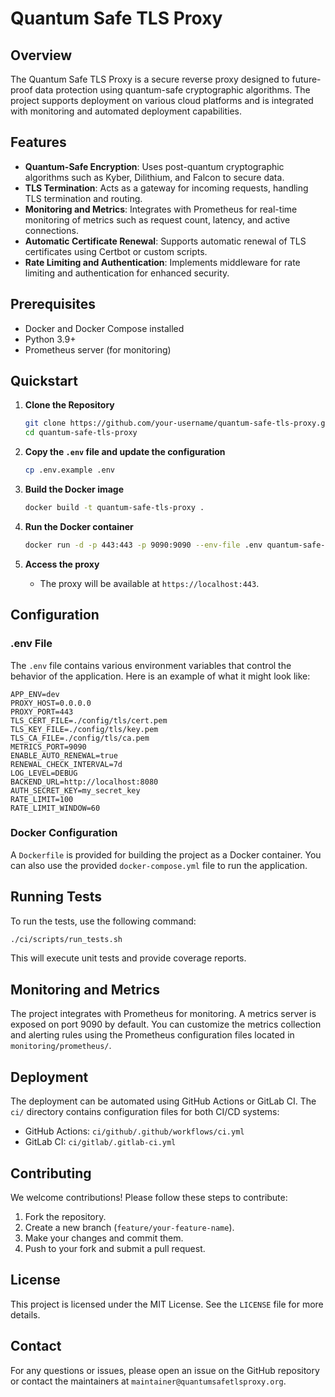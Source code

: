 
# Quantum Safe TLS Proxy

## Overview

The Quantum Safe TLS Proxy is a secure reverse proxy designed to future-proof data protection using quantum-safe cryptographic algorithms. The project supports deployment on various cloud platforms and is integrated with monitoring and automated deployment capabilities.

## Features

- **Quantum-Safe Encryption**: Uses post-quantum cryptographic algorithms such as Kyber, Dilithium, and Falcon to secure data.
- **TLS Termination**: Acts as a gateway for incoming requests, handling TLS termination and routing.
- **Monitoring and Metrics**: Integrates with Prometheus for real-time monitoring of metrics such as request count, latency, and active connections.
- **Automatic Certificate Renewal**: Supports automatic renewal of TLS certificates using Certbot or custom scripts.
- **Rate Limiting and Authentication**: Implements middleware for rate limiting and authentication for enhanced security.

## Prerequisites

- Docker and Docker Compose installed
- Python 3.9+
- Prometheus server (for monitoring)

## Quickstart

1. **Clone the Repository**
   ```bash
   git clone https://github.com/your-username/quantum-safe-tls-proxy.git
   cd quantum-safe-tls-proxy
   ```

2. **Copy the `.env` file and update the configuration**
   ```bash
   cp .env.example .env
   ```

3. **Build the Docker image**
   ```bash
   docker build -t quantum-safe-tls-proxy .
   ```

4. **Run the Docker container**
   ```bash
   docker run -d -p 443:443 -p 9090:9090 --env-file .env quantum-safe-tls-proxy
   ```

5. **Access the proxy**
   - The proxy will be available at `https://localhost:443`.

## Configuration

### .env File

The `.env` file contains various environment variables that control the behavior of the application. Here is an example of what it might look like:

```plaintext
APP_ENV=dev
PROXY_HOST=0.0.0.0
PROXY_PORT=443
TLS_CERT_FILE=./config/tls/cert.pem
TLS_KEY_FILE=./config/tls/key.pem
TLS_CA_FILE=./config/tls/ca.pem
METRICS_PORT=9090
ENABLE_AUTO_RENEWAL=true
RENEWAL_CHECK_INTERVAL=7d
LOG_LEVEL=DEBUG
BACKEND_URL=http://localhost:8080
AUTH_SECRET_KEY=my_secret_key
RATE_LIMIT=100
RATE_LIMIT_WINDOW=60
```

### Docker Configuration

A `Dockerfile` is provided for building the project as a Docker container. You can also use the provided `docker-compose.yml` file to run the application.

## Running Tests

To run the tests, use the following command:

```bash
./ci/scripts/run_tests.sh
```

This will execute unit tests and provide coverage reports.

## Monitoring and Metrics

The project integrates with Prometheus for monitoring. A metrics server is exposed on port 9090 by default. You can customize the metrics collection and alerting rules using the Prometheus configuration files located in `monitoring/prometheus/`.

## Deployment

The deployment can be automated using GitHub Actions or GitLab CI. The `ci/` directory contains configuration files for both CI/CD systems:

- GitHub Actions: `ci/github/.github/workflows/ci.yml`
- GitLab CI: `ci/gitlab/.gitlab-ci.yml`

## Contributing

We welcome contributions! Please follow these steps to contribute:

1. Fork the repository.
2. Create a new branch (`feature/your-feature-name`).
3. Make your changes and commit them.
4. Push to your fork and submit a pull request.

## License

This project is licensed under the MIT License. See the `LICENSE` file for more details.

## Contact

For any questions or issues, please open an issue on the GitHub repository or contact the maintainers at `maintainer@quantumsafetlsproxy.org`.

